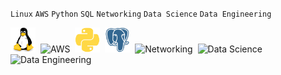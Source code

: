 `Linux` `AWS` `Python` `SQL` `Networking` `Data Science` `Data Engineering`

<div>
  <img src="https://github.com/devicons/devicon/blob/master/icons/linux/linux-original.svg" title="Linux" alt="Linux" width="40" height="40"/>&nbsp;
  <img src="https://upload.wikimedia.org/wikipedia/commons/9/93/Amazon_Web_Services_Logo.svg" title="AWS" alt="AWS" width="40" height="40"/>&nbsp;
  <img src="https://github.com/devicons/devicon/blob/master/icons/python/python-plain.svg" title="Python" alt="Python" width="40" height="40"/>&nbsp;
  <img src="https://github.com/devicons/devicon/blob/master/icons/postgresql/postgresql-plain.svg" title="SQL" alt="SQL" width="40" height="40"/>&nbsp;
  <img src="https://upload.wikimedia.org/wikipedia/commons/4/4b/Internet_Icon.svg" title="Networking" alt="Networking" width="40" height="40"/>&nbsp;
  <img src="https://upload.wikimedia.org/wikipedia/commons/2/2f/Data_Science_Icon.svg" title="Data Science" alt="Data Science" width="40" height="40"/>&nbsp;
  <img src="https://upload.wikimedia.org/wikipedia/commons/a/a2/Data_Engineering_Logo.svg" title="Data Engineering" alt="Data Engineering" width="40" height="40"/>&nbsp;
</div>
